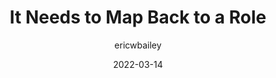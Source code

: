 ---
author: ericwbailey
date: 2022-03-14
draft: true
tags:
  - accessibility
  - aria
  - html
  - semantics
target_url: https://ericwbailey.design/writing/it-needs-to-map-back-to-a-role/
title: It Needs to Map Back to a Role
---